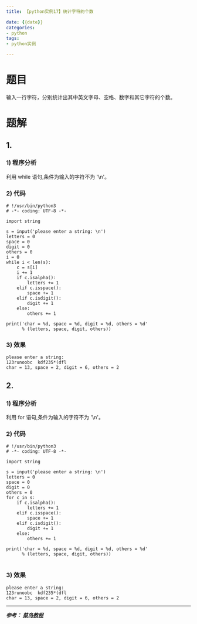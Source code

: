 ```yaml
---
title: 【python实例17】统计字符的个数

date: {{date}}
categories:
- python
tags:
- python实例

---
```

# 题目
输入一行字符，分别统计出其中英文字母、空格、数字和其它字符的个数。

# 题解
## 1.
### 1) 程序分析
利用 while 语句,条件为输入的字符不为 '\n'。
### 2) 代码

```
# !/usr/bin/python3
# -*- coding: UTF-8 -*-

import string

s = input('please enter a string: \n')
letters = 0
space = 0
digit = 0
others = 0
i = 0
while i < len(s):
    c = s[i]
    i += 1
    if c.isalpha():
        letters += 1
    elif c.isspace():
        space += 1
    elif c.isdigit():
        digit += 1
    else:
        others += 1

print('char = %d, space = %d, digit = %d, others = %d'
      % (letters, space, digit, others))

```

### 3) 效果
```
please enter a string:
123runoobc  kdf235*(dfl
char = 13, space = 2, digit = 6, others = 2
```
## 2.
### 1) 程序分析
利用 for 语句,条件为输入的字符不为 '\n'。
### 2) 代码

```
# !/usr/bin/python3
# -*- coding: UTF-8 -*-

import string

s = input('please enter a string: \n')
letters = 0
space = 0
digit = 0
others = 0
for c in s:
    if c.isalpha():
        letters += 1
    elif c.isspace():
        space += 1
    elif c.isdigit():
        digit += 1
    else:
        others += 1

print('char = %d, space = %d, digit = %d, others = %d'
      % (letters, space, digit, others))


```

### 3) 效果
```
please enter a string:
123runoobc  kdf235*(dfl
char = 13, space = 2, digit = 6, others = 2
```


---
***参考：
[菜鸟教程](https://www.runoob.com/python/python-100-examples.html)***
